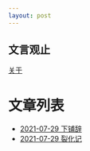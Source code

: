 ```yaml
---
layout: post
---
```


## 文言观止

[关于](./about)

# 文章列表
- [2021-07-29 下铺辞](./posts/下铺辞)
- [2021-07-29 裂化记](./posts/裂化记)
